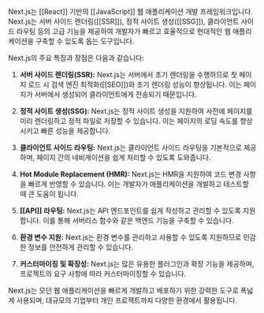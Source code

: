 Next.js는 [[React]] 기반의 [[JavaScript]] 웹 애플리케이션 개발 프레임워크입니다. Next.js는 서버 사이드 렌더링([[SSR]]), 정적 사이트 생성([[SSG]]), 클라이언트 사이드 라우팅 등의 고급 기능을 제공하여 개발자가 빠르고 효율적으로 현대적인 웹 애플리케이션을 구축할 수 있도록 돕는 도구입니다.

Next.js의 주요 특징과 장점은 다음과 같습니다:

1. **서버 사이드 렌더링(SSR):** Next.js는 서버에서 초기 렌더링을 수행하므로 첫 페이지 로드 시 검색 엔진 최적화([[SEO]])와 초기 렌더링 성능이 향상됩니다. 이는 페이지가 서버에서 생성되어 클라이언트에게 전송되기 때문입니다.

2. **정적 사이트 생성(SSG):** Next.js는 정적 사이트 생성을 지원하여 사전에 페이지를 미리 렌더링하고 정적 파일로 저장할 수 있습니다. 이는 페이지의 로딩 속도를 향상시키고 빠른 성능을 제공합니다.

3. **클라이언트 사이드 라우팅:** Next.js는 클라이언트 사이드 라우팅을 기본적으로 제공하며, 페이지 간의 네비게이션을 쉽게 처리할 수 있도록 도와줍니다.

4. **Hot Module Replacement (HMR):** Next.js는 HMR을 지원하여 코드 변경 사항을 빠르게 반영할 수 있습니다. 이는 개발자가 애플리케이션을 개발하고 테스트할 때 큰 도움이 됩니다.

5. **[[API]] 라우팅:** Next.js는 API 엔드포인트를 쉽게 작성하고 관리할 수 있도록 지원합니다. 이를 통해 서버리스 함수와 같은 백엔드 기능을 구축할 수 있습니다.

6. **환경 변수 지원:** Next.js는 환경 변수를 관리하고 사용할 수 있도록 지원하므로 민감한 정보를 안전하게 관리할 수 있습니다.

7. **커스터마이징 및 확장성:** Next.js는 많은 유용한 플러그인과 확장 기능을 제공하며, 프로젝트의 요구 사항에 따라 커스터마이징할 수 있습니다.

Next.js는 모던 웹 애플리케이션을 빠르게 개발하고 배포하기 위한 강력한 도구로 폭넓게 사용되며, 대규모의 기업부터 개인 프로젝트까지 다양한 환경에서 활용됩니다.